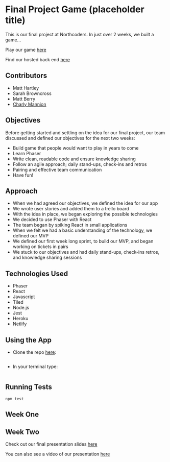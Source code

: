 # Final Project Game (placeholder title)

This is our final project at Northcoders. In just over 2 weeks, we built a game...

Play our game [here]()

Find our hosted back end [here]()


## Contributors
* Matt Hartley
* Sarah Browncross
* Matt Berry 
* [Charly Mannion](https://github.com/CharlyMannion)

## Objectives
Before getting started and settling on the idea for our final project, our team discussed and defined our objectives for the next two weeks:
* Build game that people would want to play in years to come
* Learn Phaser
* Write clean, readable code and ensure knowledge sharing
* Follow an agile approach; daily stand-ups, check-ins and retros
* Pairing and effective team communication
* Have fun!

## Approach
* When we had agreed our objectives, we defined the idea for our app
* We wrote user stories and added them to a trello board
* With the idea in place, we began exploring the possible technologies
* We decided to use Phaser with React
* The team began by spiking React in small applications
* When we felt we had a basic understanding of the technology, we defined our MVP 
* We defined our first week long sprint, to build our MVP, and began working on tickets in pairs
* We stuck to our objectives and had daily stand-ups, check-ins retros, and knowledge sharing sessions

## Technologies Used
* Phaser
* React
* Javascript
* Tiled
* Node.js
* Jest
* Heroku
* Netlify

## Using the App
* Clone the repo [here](): 
```
```
* In your terminal type:
```
```


## Running Tests
```
npm test
```

## Week One

## Week Two

Check out our final presentation slides [here]()

You can also see a video of our presentation [here]()
